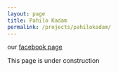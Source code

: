 ```yaml
---
layout: page
title: Pahilo Kadam
permalink: /projects/pahilokadam/
---
```


our [facebook page](https://www.facebook.com/MeroPahiloKadam)

This page is under construction
